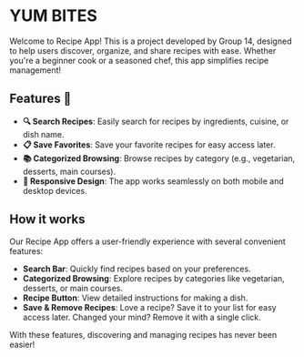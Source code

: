 # YUM BITES

Welcome to Recipe App! This is a project developed by Group 14, designed to help users discover, organize, and share recipes with ease. Whether you're a beginner cook or a seasoned chef, this app simplifies recipe management!

## Features 🌟
- **🔍 Search Recipes**: Easily search for recipes by ingredients, cuisine, or dish name.
- **📋 Save Favorites**: Save your favorite recipes for easy access later.
- **📚 Categorized Browsing**: Browse recipes by category (e.g., vegetarian, desserts, main courses).
- **📱 Responsive Design**: The app works seamlessly on both mobile and desktop devices.

## How it works
Our Recipe App offers a user-friendly experience with several convenient features:
- **Search Bar**: Quickly find recipes based on your preferences.
- **Categorized Browsing**: Explore recipes by categories like vegetarian, desserts, or main courses.
- **Recipe Button**: View detailed instructions for making a dish.
- **Save & Remove Recipes**: Love a recipe? Save it to your list for easy access later. Changed your mind? Remove it with a single click.

With these features, discovering and managing recipes has never been easier!
